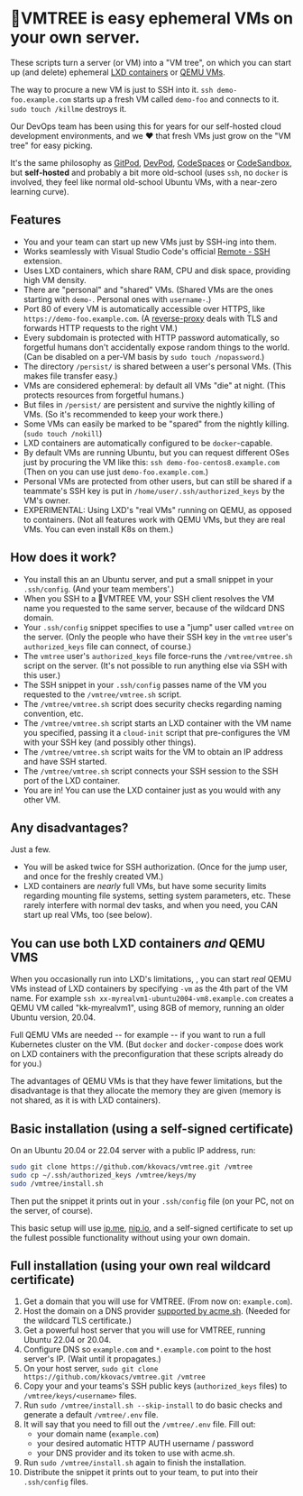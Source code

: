 # 🌳VMTREE is easy ephemeral VMs on your own server.

These scripts turn a server (or VM) into a "VM tree", on which you can start up (and delete) ephemeral [LXD containers](https://canonical.com/lxd) or [QEMU VMs](https://ubuntu.com/blog/lxd-virtual-machines-an-overview).

The way to procure a new VM is just to SSH into it. `ssh demo-foo.example.com` starts up a fresh VM called `demo-foo` and connects to it. `sudo touch /killme` destroys it.

Our DevOps team has been using this for years for our self-hosted cloud development environments, and we ❤️ that fresh VMs just grow on the "VM tree" for easy picking.

It's the same philosophy as [GitPod](https://www.gitpod.io/), [DevPod](https://devpod.sh/), [CodeSpaces](https://github.com/features/codespaces) or [CodeSandbox](https://codesandbox.io/), but **self-hosted** and probably a bit more old-school (uses `ssh`, no `docker` is involved, they feel like normal old-school Ubuntu VMs, with a near-zero learning curve).

## Features

- You and your team can start up new VMs just by SSH-ing into them.
- Works seamlessly with Visual Studio Code's official [Remote - SSH](https://marketplace.visualstudio.com/items?itemName=ms-vscode-remote.remote-ssh) extension.
- Uses LXD containers, which share RAM, CPU and disk space, providing high VM density.
- There are "personal" and "shared" VMs. (Shared VMs are the ones starting with `demo-`. Personal ones with `username-`.)
- Port 80 of every VM is automatically accessible over HTTPS, like `https://demo-foo.example.com`. (A [reverse-proxy](https://caddyserver.com/v2) deals with TLS and forwards HTTP requests to the right VM.)
- Every subdomain is protected with HTTP password automatically, so forgetful humans don't accidentally expose random things to the world. (Can be disabled on a per-VM basis by `sudo touch /nopassword`.)
- The directory `/persist/` is shared between a user's personal VMs. (This makes file transfer easy.)
- VMs are considered ephemeral: by default all VMs "die" at night. (This protects resources from forgetful humans.)
- But files in `/persist/` are persistent and survive the nightly killing of VMs. (So it's recommended to keep your work there.)
- Some VMs can easily be marked to be "spared" from the nightly killing. (`sudo touch /nokill`)
- LXD containers are automatically configured to be `docker`-capable.
- By default VMs are running Ubuntu, but you can request different OSes just by procuring the VM like this: `ssh demo-foo-centos8.example.com` (Then on you can use just `demo-foo.example.com`.)
- Personal VMs are protected from other users, but can still be shared if a teammate's SSH key is put in `/home/user/.ssh/authorized_keys` by the VM's owner.
- EXPERIMENTAL: Using LXD's "real VMs" running on QEMU, as opposed to containers. (Not all features work with QEMU VMs, but they are real VMs. You can even install K8s on them.)

## How does it work?

- You install this an an Ubuntu server, and put a small snippet in your `.ssh/config`. (And your team members'.)
- When you SSH to a 🌳VMTREE VM, your SSH client resolves the VM name you requested to the same server, because of the wildcard DNS domain.
- Your `.ssh/config` snippet specifies to use a "jump" user called `vmtree` on the server. (Only the people who have their SSH key in the `vmtree` user's `authorized_keys` file can connect, of course.)
- The `vmtree` user's `authorized_keys` file force-runs the `/vmtree/vmtree.sh` script on the server. (It's not possible to run anything else via SSH with this user.)
- The SSH snippet in your `.ssh/config` passes name of the VM you requested to the `/vmtree/vmtree.sh` script.
- The `/vmtree/vmtree.sh` script does security checks regarding naming convention, etc.
- The `/vmtree/vmtree.sh` script starts an LXD container with the VM name you specified, passing it a `cloud-init` script that pre-configures the VM with your SSH key (and possibly other things).
- The `/vmtree/vmtree.sh` script waits for the VM to obtain an IP address and have SSH started.
- The `/vmtree/vmtree.sh` script connects your SSH session to the SSH port of the LXD container.
- You are in! You can use the LXD container just as you would with any other VM.

## Any disadvantages?

Just a few.

- You will be asked twice for SSH authorization. (Once for the jump user, and once for the freshly created VM.)
- LXD containers are _nearly_ full VMs, but have some security limits regarding mounting file systems, setting system parameters, etc. These rarely interfere with normal dev tasks, and when you need, you CAN start up real VMs, too (see below).

## You can use both LXD containers *and* QEMU VMS

When you occasionally run into LXD's limitations, , you can start _real_ QEMU VMs instead of LXD containers by specifying `-vm` as the 4th part of the VM name. For example `ssh xx-myrealvm1-ubuntu2004-vm8.example.com` creates a QEMU VM called "kk-myrealvm1", using 8GB of memory, running an older Ubuntu version, 20.04.

Full QEMU VMs are needed -- for example -- if you want to run a full Kubernetes cluster on the VM. (But `docker` and `docker-compose` does work on LXD containers with the preconfiguration that these scripts already do for you.)

The advantages of QEMU VMs is that they have fewer limitations, but the disadvantage is that they allocate the memory they are given (memory is not shared, as it is with LXD containers).

## Basic installation (using a self-signed certificate)

On an Ubuntu 20.04 or 22.04 server with a public IP address, run:

```bash
sudo git clone https://github.com/kkovacs/vmtree.git /vmtree
sudo cp ~/.ssh/authorized_keys /vmtree/keys/my
sudo /vmtree/install.sh
```

Then put the snippet it prints out in your `.ssh/config` file (on your PC, not on the server, of course).

This basic setup will use [ip.me](https://ip.me/), [nip.io](https://nip.io/), and a self-signed certificate to set up the fullest possible functionality without using your own domain.

## Full installation (using your own real wildcard certificate)

1. Get a domain that you will use for VMTREE. (From now on: `example.com`).
1. Host the domain on a DNS provider [supported by acme.sh](https://github.com/acmesh-official/acme.sh/wiki/dnsapi). (Needed for the wildcard TLS certificate.)
1. Get a powerful host server that you will use for VMTREE, running Ubuntu 22.04 or 20.04.
1. Configure DNS so `example.com` and `*.example.com` point to the host server's IP. (Wait until it propagates.)
1. On your host server, `sudo git clone https://github.com/kkovacs/vmtree.git /vmtree`
1. Copy your and your teams's SSH public keys (`authorized_keys` files) to `/vmtree/keys/<username>` files.
1. Run `sudo /vmtree/install.sh --skip-install` to do basic checks and generate a default `/vmtree/.env` file.
1. It will say that you need to fill out the `/vmtree/.env` file. Fill out:
   - your domain name (`example.com`)
   - your desired automatic HTTP AUTH username / password
   - your DNS provider and its token to use with acme.sh.
1. Run `sudo /vmtree/install.sh` again to finish the installation.
1. Distribute the snippet it prints out to your team, to put into their `.ssh/config` files.

